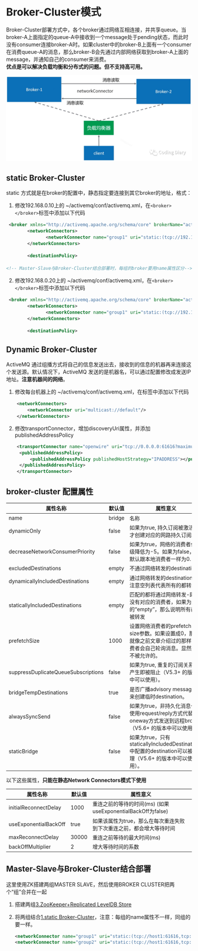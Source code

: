 # Broker-Cluster模式

Broker-Cluster部署方式中，各个broker通过网络互相连接，并共享queue。当broker-A上面指定的queue-A中接收到一个message处于pending状态，而此时没有consumer连接broker-A时。如果cluster中的broker-B上面有一个consumer在消费queue-A的消息，那么broker-B会先通过内部网络获取到broker-A上面的message，并通知自己的consumer来消费。  
**优点是可以解决负载均衡和分布式的问题。但不支持高可用。**

​![](assets/image-20221130145157307-20230610173811-argxfbq.png)​

## static Broker-Cluster

static 方式就是在broker的配置中，静态指定要连接到其它broker的地址，格式：

<div>
<networkConnector uri="static:(tcp://host1:61616,tcp://host2:61616)"/>
</div>

1. 修改192.168.0.10上的 ~/activemq/conf/activemq.xml，在`<broker></broker>`​标签中添加以下代码

```xml
 <broker xmlns="http://activemq.apache.org/schema/core" brokerName="activemq-cluster" dataDirectory="${activemq.data}">
		<networkConnectors>
		       <networkConnector name="group1" uri="static:(tcp://192.168.0.20:61616)"/>   
		</networkConnectors>

		<destinationPolicy>

<!-- Master-Slave与Broker-Cluster结合部署时，每组的broker要用name属性区分-->
```

2. 修改192.168.0.20上的 ~/activemq/conf/activemq.xml，在`<broker></broker>`​标签中添加以下代码

```xml
 <broker xmlns="http://activemq.apache.org/schema/core" brokerName="activemq-cluster" dataDirectory="${activemq.data}">
		<networkConnectors>
		       <networkConnector name="group1" uri="static:(tcp://192.168.0.10:61616)"/>   
		</networkConnectors>

		<destinationPolicy>
```

## Dynamic Broker-Cluster

ActiveMQ 通过组播方式将自己的信息发送出去，接收到的信息的机器再来连接这个发送源。默认情况下，ActiveMQ 发送的是机器名，可以通过配置修改成发送IP地址。**注意机器间的网络**。

1. 修改每台机器上的 ~/activemq/conf/activemq.xml，在<broker></broker>标签中添加以下代码

```xml
    <networkConnectors>  
        <networkConnector uri="multicast://default"/>  
    </networkConnectors>
```

2. 修改transportConnector，增加discoveryUri属性，并添加publishedAddressPolicy

```xml
    <transportConnector name="openwire" uri="tcp://0.0.0.0:61616?maximumConnections=1000&amp;wireFormat.maxFrameSize=104857600" discoveryUri="multicast://default">  
     <publishedAddressPolicy>  
         <publishedAddressPolicy publishedHostStrategy="IPADDRESS"></publishedAddressPolicy>  
     </publishedAddressPolicy>  
    </transportConnector>
```

## broker-cluster 配置属性

|属性名称|默认值|属性意义|
| -------------------------------------| --------| --------------------------------------------------------------------------------------------------------------------------|
|name|bridge|名称|
|dynamicOnly|false|如果为true, 持久订阅被激活时才创建对应的网路持久订阅。|
|decreaseNetworkConsumerPriority|false|如果为true，网络的消费者优先级降低为-5。如果为false，则默认跟本地消费者一样为0.|
|excludedDestinations|empty|不通过网络转发的destination|
|dynamicallyIncludedDestinations|empty|通过网络转发的destinations，注意空列表代表所有的都转发。|
|staticallyIncludedDestinations|empty|匹配的都将通过网络转发-即使没有对应的消费者，如果为默认的“empty”，那么说明所有都要被转发|
|prefetchSize|1000|设置网络消费者的prefetch size参数。如果设置成0，那么就像之前文章介绍过的那样：消费者会自己轮询消息。显然这是不被允许的。|
|suppressDuplicateQueueSubscriptions|false|如果为true, 重复的订阅关系一产生即被阻止（V5.3+ 的版本中可以使用）。|
|bridgeTempDestinations|true|是否广播advisory messages来创建临时destination。|
|alwaysSyncSend|false|如果为true，非持久化消息也将使用request/reply方式代替oneway方式发送到远程broker（V5.6+ 的版本中可以使用）。|
|staticBridge|false|如果为true，只有staticallyIncludedDestinations中配置的destination可以被处理（V5.6+ 的版本中可以使用）。|

以下这些属性，**只能在静态Network Connectors模式下使用**

|属性名称|默认值|属性意义|
| -----------------------| --------| ----------------------------------------------------------------------|
|initialReconnectDelay|1000|重连之前的等待的时间(ms) (如果useExponentialBackOff为false)|
|useExponentialBackOff|true|如果该属性为true，那么在每次重连失败到下次重连之前，都会增大等待时间|
|maxReconnectDelay|30000|重连之前等待的最大时间(ms)|
|backOffMultiplier|2|增大等待时间的系数|

## Master-Slave与Broker-Cluster结合部署

这里使用ZK搭建两组MASTER SLAVE，然后使用BROKER CLUSTER把两个“组”合并在一起

1. 搭建两组[3.ZooKeeper+Replicated LevelDB Store](#3.ZooKeeper+Replicated%20LevelDB%20Store)
2. 将两组结合[1.static Broker-Cluster](#1.static%20Broker-Cluster)，注意：每组的name属性不一样，同组的要一样。

    ```xml
    <networkConnector name="group1" uri="static:(tcp://host1:61616,tcp://host2:61616)"/>
    <networkConnector name="group2" uri="static:(tcp://host1:61616,tcp://host2:61616)"/>
    ```
